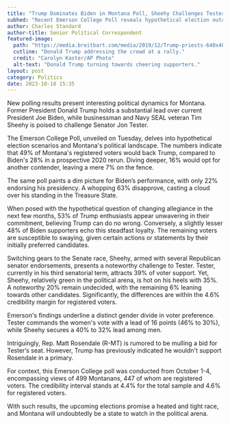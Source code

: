 ```yaml
---
title: "Trump Dominates Biden in Montana Poll, Sheehy Challenges Tester"
subhed: "Recent Emerson College Poll reveals hypothetical election outcomes and voter sentiments."
author: Charles Standard
author-title: Senior Political Correspondent
featured-image: 
  path: "https://media.breitbart.com/media/2019/12/Trump-priests-640x480.jpg"
  cutline: "Donald Trump addressing the crowd at a rally."
  credit: "Carolyn Kaster/AP Photo"
  alt-text: "Donald Trump turning towards cheering supporters."
layout: post
category: Politics
date: 2023-10-18 15:35
---
```


New polling results present interesting political dynamics for Montana. Former President Donald Trump holds a substantial lead over current President Joe Biden, while businessman and Navy SEAL veteran Tim Sheehy is poised to challenge Senator Jon Tester.

The Emerson College Poll, unveiled on Tuesday, delves into hypothetical election scenarios and Montana's political landscape. The numbers indicate that 49% of Montana's registered voters would back Trump, compared to Biden's 28% in a prospective 2020 rerun. Diving deeper, 16% would opt for another contender, leaving a mere 7% on the fence.

The same poll paints a dim picture for Biden’s performance, with only 22% endorsing his presidency. A whopping 63% disapprove, casting a cloud over his standing in the Treasure State.

When posed with the hypothetical question of changing allegiance in the next few months, 53% of Trump enthusiasts appear unwavering in their commitment, believing Trump can do no wrong. Conversely, a slightly lesser 48% of Biden supporters echo this steadfast loyalty. The remaining voters are susceptible to swaying, given certain actions or statements by their initially preferred candidates.

Switching gears to the Senate race, Sheehy, armed with several Republican senator endorsements, presents a noteworthy challenge to Tester. Tester, currently in his third senatorial term, attracts 39% of voter support. Yet, Sheehy, relatively green in the political arena, is hot on his heels with 35%. A noteworthy 20% remain undecided, with the remaining 6% leaning towards other candidates. Significantly, the differences are within the 4.6% credibility margin for registered voters.

Emerson's findings underline a distinct gender divide in voter preference. Tester commands the women's vote with a lead of 16 points (46% to 30%), while Sheehy secures a 40% to 32% lead among men.

Intriguingly, Rep. Matt Rosendale (R-MT) is rumored to be mulling a bid for Tester’s seat. However, Trump has previously indicated he wouldn't support Rosendale in a primary.

For context, this Emerson College poll was conducted from October 1-4, encompassing views of 499 Montanans, 447 of whom are registered voters. The credibility interval stands at 4.4% for the total sample and 4.6% for registered voters.

With such results, the upcoming elections promise a heated and tight race, and Montana will undoubtedly be a state to watch in the political arena.
